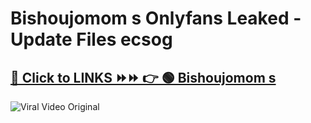 
 # Bishoujomom s Onlyfans Leaked - Update Files ecsog

## <h2><a href="https://clipsfans.com/Bishoujomom_s&ref=git">🔗 Click to LINKS ⏩⏩ 👉 🟢 Bishoujomom s </a></h2>

<a href="https://clipsfans.com/Bishoujomom_s&ref=git" rel="nofollow" data-target="animated-image.originalLink"><img src="https://i.ibb.co.com/xMMVF88/686577567.gif" alt="Viral Video Original" style="max-width: 100%; display: inline-block;" data-target="animated-image.originalImage"></a>

